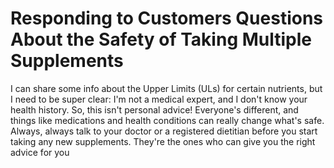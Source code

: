 # Responding to Customers Questions About the Safety of Taking Multiple Supplements

I can share some info about the Upper Limits (ULs) for certain nutrients, but I need to be super clear: I'm not a medical expert, and I don't know your health history. So, this isn't personal advice! Everyone's different, and things like medications and health conditions can really change what's safe. Always, always talk to your doctor or a registered dietitian before you start taking any new supplements. They're the ones who can give you the right advice for you